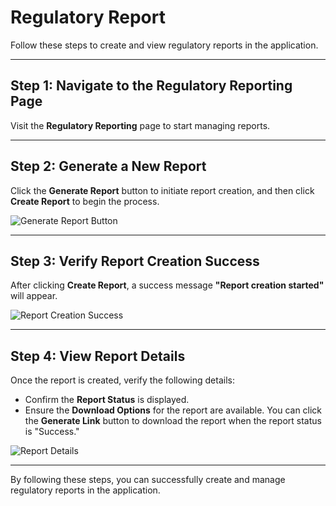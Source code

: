 # Regulatory Report

Follow these steps to create and view regulatory reports in the application.

---

## Step 1: Navigate to the Regulatory Reporting Page

Visit the **Regulatory Reporting** page to start managing reports.

---

## Step 2: Generate a New Report

Click the **Generate Report** button to initiate report creation, and then click **Create Report** to begin the process.

![Generate Report Button](./screenshots/reporting.cy.ts/1_generate_report_button.png)

---

<!-- new-page -->

## Step 3: Verify Report Creation Success

After clicking **Create Report**, a success message **"Report creation started"** will appear.

![Report Creation Success](./screenshots/reporting.cy.ts/3_report_creation_success.png)

---

<!-- new-page -->

## Step 4: View Report Details

Once the report is created, verify the following details:

- Confirm the **Report Status** is displayed.
- Ensure the **Download Options** for the report are available. You can click the **Generate Link** button to download the report when the report status is "Success."

![Report Details](./screenshots/reporting.cy.ts/4_report_status.png)

---

By following these steps, you can successfully create and manage regulatory reports in the application.
